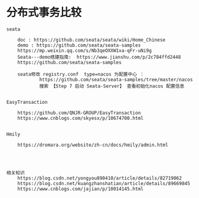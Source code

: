 # 分布式事务比较

 

    seata

        doc : https://github.com/seata/seata/wiki/Home_Chinese
        demo : https://github.com/seata/seata-samples
        https://mp.weixin.qq.com/s/Nb3qeOXXW1xa-qFr-uNi9g
        Seata---demo搭建指南:  https://www.jianshu.com/p/2c784ffd2448
        https://github.com/seata/seata-samples
        
        seata修改 registry.conf  type=nacos 为配置中心 ：
                https://github.com/seata/seata-samples/tree/master/nacos  
                搜索 【Step 7 启动 Seata-Server】 查看初始化nacos 配置信息
        

    EasyTransaction

        https://github.com/QNJR-GROUP/EasyTransaction
        https://www.cnblogs.com/skyesx/p/10674700.html


    Hmily

        https://dromara.org/website/zh-cn/docs/hmily/admin.html




    相关知识
        https://blog.csdn.net/yongyou890410/article/details/82719062
        https://blog.csdn.net/kuangzhanshatian/article/details/89669845
        https://www.cnblogs.com/jajian/p/10014145.html
